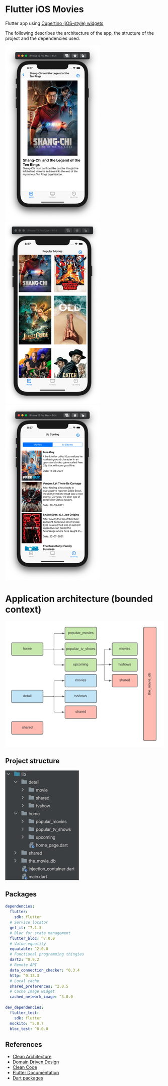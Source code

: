 # Flutter iOS Movies

Flutter app using [Cupertino (iOS-style) widgets](https://flutter.dev/docs/development/ui/widgets/cupertino)

The following describes the architecture of the app, the structure of the project and the dependencies used.

<p align="left">

  <img src="https://github.com/santimattius/flutter_ios_movies/blob/master/art/art_02.png?raw=true" alt="Project packages" width="300"/>
  <img src="https://github.com/santimattius/flutter_ios_movies/blob/master/art/art_01.png?raw=true" alt="Project packages" width="300"/>
  <img src="https://github.com/santimattius/flutter_ios_movies/blob/master/art/art_03.png?raw=true" alt="Project packages" width="300"/>
</p>

# Application architecture (bounded context)

<p align="left">
  <img src="https://github.com/santimattius/flutter_ios_movies/blob/master/art/bounded_context.png?raw=true" alt="Project packages"/>
</p>

## Project structure

<p align="left">
  <img src="https://github.com/santimattius/flutter_ios_movies/blob/master/art/packages.png?raw=true" alt="Project packages"/>
</p>

## Packages
```yaml
dependencies:
  flutter:
    sdk: flutter
  # Service locator
  get_it: ^7.1.3
  # Bloc for state management
  flutter_bloc: ^7.0.0
  # Value equality
  equatable: ^2.0.0
  # Functional programming thingies
  dartz: ^0.9.2
  # Remote API
  data_connection_checker: ^0.3.4
  http: ^0.13.3
  # Local cache
  shared_preferences: ^2.0.5
  # Cache Image widget
  cached_network_image: ^3.0.0

dev_dependencies:
  flutter_test:
    sdk: flutter
  mockito: ^5.0.7
  bloc_test: ^8.0.0
```
## References

- [Clean Architecture](https://blog.cleancoder.com/uncle-bob/2012/08/13/the-clean-architecture.html)
- [Domain Driven Design](https://martinfowler.com/bliki/DomainDrivenDesign.html)
- [Clean Code](https://blog.cleancoder.com/)
- [Flutter Documentation](https://flutter.dev/docs)
- [Dart packages](https://pub.dev/)
